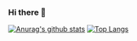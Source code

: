 ### Hi there 👋

<!--
**YangYongAn/YangYongAn** is a ✨ _special_ ✨ repository because its `README.md` (this file) appears on your GitHub profile.

Here are some ideas to get you started:

- 🔭 I’m currently working on ...
- 🌱 I’m currently learning ...
- 👯 I’m looking to collaborate on ...
- 🤔 I’m looking for help with ...
- 💬 Ask me about ...
- 📫 How to reach me: ...
- 😄 Pronouns: ...
- ⚡ Fun fact: ...
-->
[![Anurag's github stats](https://github-readme-stats.vercel.app/api?username=YangYongAn&show_icons=true)](#)
[![Top Langs](https://github-readme-stats.vercel.app/api/top-langs/?username=anuraghazra&layout=compact)](#)

